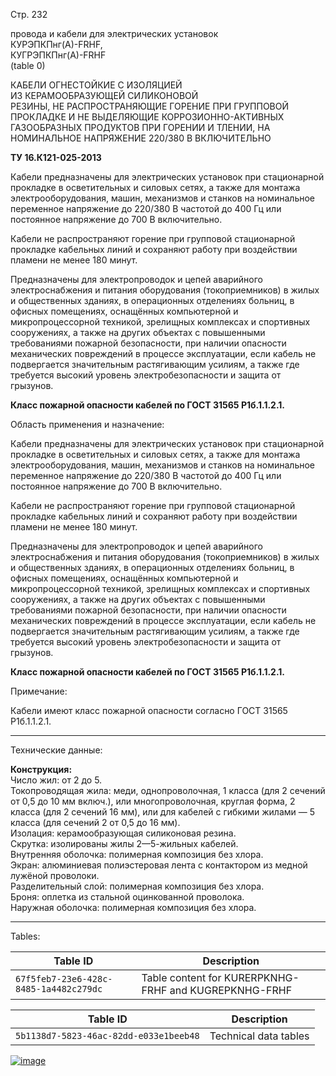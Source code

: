 Стр. 232

провода и кабели для электрических установок  
КУРЭПКПнг(А)-FRHF,  
КУГРЭПКПнг(А)-FRHF  
(table 0)

КАБЕЛИ ОГНЕСТОЙКИЕ С ИЗОЛЯЦИЕЙ  
ИЗ КЕРАМООБРАЗУЮЩЕЙ СИЛИКОНОВОЙ  
РЕЗИНЫ, НЕ РАСПРОСТРАНЯЮЩИЕ ГОРЕНИЕ ПРИ ГРУППОВОЙ ПРОКЛАДКЕ И НЕ ВЫДЕЛЯЮЩИЕ КОРРОЗИОННО-АКТИВНЫХ ГАЗООБРАЗНЫХ ПРОДУКТОВ ПРИ ГОРЕНИИ И ТЛЕНИИ, НА НОМИНАЛЬНОЕ НАПРЯЖЕНИЕ 220/380 В ВКЛЮЧИТЕЛЬНО  

**ТУ 16.К121-025-2013**

Кабели предназначены для электрических установок при стационарной прокладке в осветительных и силовых сетях, а также для монтажа электрооборудования, машин, механизмов и станков на номинальное переменное напряжение до 220/380 В частотой до 400 Гц или постоянное напряжение до 700 В включительно.

Кабели не распространяют горение при групповой стационарной прокладке кабельных линий и сохраняют работу при воздействии пламени не менее 180 минут.

Предназначены для электропроводок и цепей аварийного электроснабжения и питания оборудования (токоприемников) в жилых и общественных зданиях, в операционных отделениях больниц, в офисных помещениях, оснащённых компьютерной и микропроцессорной техникой, зрелищных комплексах и спортивных сооружениях, а также на других объектах с повышенными требованиями пожарной безопасности, при наличии опасности механических повреждений в процессе эксплуатации, если кабель не подвергается значительным растягивающим усилиям, а также где требуется высокий уровень электробезопасности и защита от грызунов.

**Класс пожарной опасности кабелей по ГОСТ 31565 P1б.1.1.2.1.**

Область применения и назначение:

Кабели предназначены для электрических установок при стационарной прокладке в осветительных и силовых сетях, а также для монтажа электрооборудования, машин, механизмов и станков на номинальное переменное напряжение до 220/380 В частотой до 400 Гц или постоянное напряжение до 700 В включительно.

Кабели не распространяют горение при групповой стационарной прокладке кабельных линий и сохраняют работу при воздействии пламени не менее 180 минут.

Предназначены для электропроводок и цепей аварийного электроснабжения и питания оборудования (токоприемников) в жилых и общественных зданиях, в операционных отделениях больниц, в офисных помещениях, оснащённых компьютерной и микропроцессорной техникой, зрелищных комплексах и спортивных сооружениях, а также на других объектах с повышенными требованиями пожарной безопасности, при наличии опасности механических повреждений в процессе эксплуатации, если кабель не подвергается значительным растягивающим усилиям, а также где требуется высокий уровень электробезопасности и защита от грызунов.

**Класс пожарной опасности кабелей по ГОСТ 31565 P1б.1.1.2.1.**

Примечание: 

Кабели имеют класс пожарной опасности согласно ГОСТ 31565 P1б.1.1.2.1.

---

Технические данные:

**Конструкция:**  
Число жил: от 2 до 5.  
Токопроводящая жила: меди, однопроволочная, 1 класса (для 2 сечений от 0,5 до 10 мм включ.), или многопроволочная, круглая форма, 2 класса (для 2 сечений 16 мм), или для кабелей с гибкими жилами — 5 класса (для сечений 2 от 0,5 до 16 мм).  
Изолация: керамообразующая силиконовая резина.  
Скрутка: изолированы жилы 2—5-жильных кабелей.  
Внутренняя оболочка: полимерная композиция без хлора.  
Экран: алюминиевая полиэстеровая лента с контактором из медной лужёной проволоки.  
Разделительный слой: полимерная композиция без хлора.  
Броня: оплетка из стальной оцинкованной проволока.  
Наружная оболочка: полимерная композиция без хлора.  

---
Tables:

| **Table ID** | Description |
|--------------|-------------|
| `67f5feb7-23e6-428c-8485-1a4482c279dc` | Table content for KURERPKNHG-FRHF and KUGREPKNHG-FRHF |

| **Table ID** | Description |
|--------------|-------------|
| `5b1138d7-5823-46ac-82dd-e033e1beeb48` | Technical data tables |

[![image](https://example.com/table_0)](#67f5feb7-23e6-428c-8485-1a4482c279dc "Link to table")  